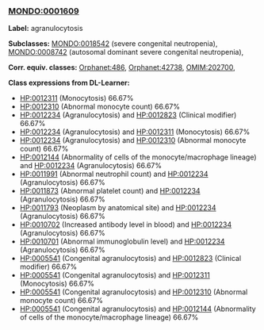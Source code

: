 
### [MONDO:0001609](http://purl.obolibrary.org/obo/MONDO_0001609)
**Label:** agranulocytosis

**Subclasses:** [MONDO:0018542](http://purl.obolibrary.org/obo/MONDO_0018542) (severe congenital neutropenia), [MONDO:0008742](http://purl.obolibrary.org/obo/MONDO_0008742) (autosomal dominant severe congenital neutropenia), 

**Corr. equiv. classes:** [Orphanet:486](http://www.orpha.net/ORDO/Orphanet_486), [Orphanet:42738](http://www.orpha.net/ORDO/Orphanet_42738), [OMIM:202700](http://purl.obolibrary.org/obo/OMIM_202700), 

**Class expressions from DL-Learner:**

- [HP:0012311](http://purl.obolibrary.org/obo/HP_0012311) (Monocytosis) 66.67%
- [HP:0012310](http://purl.obolibrary.org/obo/HP_0012310) (Abnormal monocyte count) 66.67%
- [HP:0012234](http://purl.obolibrary.org/obo/HP_0012234) (Agranulocytosis) and [HP:0012823](http://purl.obolibrary.org/obo/HP_0012823) (Clinical modifier) 66.67%
- [HP:0012234](http://purl.obolibrary.org/obo/HP_0012234) (Agranulocytosis) and [HP:0012311](http://purl.obolibrary.org/obo/HP_0012311) (Monocytosis) 66.67%
- [HP:0012234](http://purl.obolibrary.org/obo/HP_0012234) (Agranulocytosis) and [HP:0012310](http://purl.obolibrary.org/obo/HP_0012310) (Abnormal monocyte count) 66.67%
- [HP:0012144](http://purl.obolibrary.org/obo/HP_0012144) (Abnormality of cells of the monocyte/macrophage lineage) and [HP:0012234](http://purl.obolibrary.org/obo/HP_0012234) (Agranulocytosis) 66.67%
- [HP:0011991](http://purl.obolibrary.org/obo/HP_0011991) (Abnormal neutrophil count) and [HP:0012234](http://purl.obolibrary.org/obo/HP_0012234) (Agranulocytosis) 66.67%
- [HP:0011873](http://purl.obolibrary.org/obo/HP_0011873) (Abnormal platelet count) and [HP:0012234](http://purl.obolibrary.org/obo/HP_0012234) (Agranulocytosis) 66.67%
- [HP:0011793](http://purl.obolibrary.org/obo/HP_0011793) (Neoplasm by anatomical site) and [HP:0012234](http://purl.obolibrary.org/obo/HP_0012234) (Agranulocytosis) 66.67%
- [HP:0010702](http://purl.obolibrary.org/obo/HP_0010702) (Increased antibody level in blood) and [HP:0012234](http://purl.obolibrary.org/obo/HP_0012234) (Agranulocytosis) 66.67%
- [HP:0010701](http://purl.obolibrary.org/obo/HP_0010701) (Abnormal immunoglobulin level) and [HP:0012234](http://purl.obolibrary.org/obo/HP_0012234) (Agranulocytosis) 66.67%
- [HP:0005541](http://purl.obolibrary.org/obo/HP_0005541) (Congenital agranulocytosis) and [HP:0012823](http://purl.obolibrary.org/obo/HP_0012823) (Clinical modifier) 66.67%
- [HP:0005541](http://purl.obolibrary.org/obo/HP_0005541) (Congenital agranulocytosis) and [HP:0012311](http://purl.obolibrary.org/obo/HP_0012311) (Monocytosis) 66.67%
- [HP:0005541](http://purl.obolibrary.org/obo/HP_0005541) (Congenital agranulocytosis) and [HP:0012310](http://purl.obolibrary.org/obo/HP_0012310) (Abnormal monocyte count) 66.67%
- [HP:0005541](http://purl.obolibrary.org/obo/HP_0005541) (Congenital agranulocytosis) and [HP:0012144](http://purl.obolibrary.org/obo/HP_0012144) (Abnormality of cells of the monocyte/macrophage lineage) 66.67%



